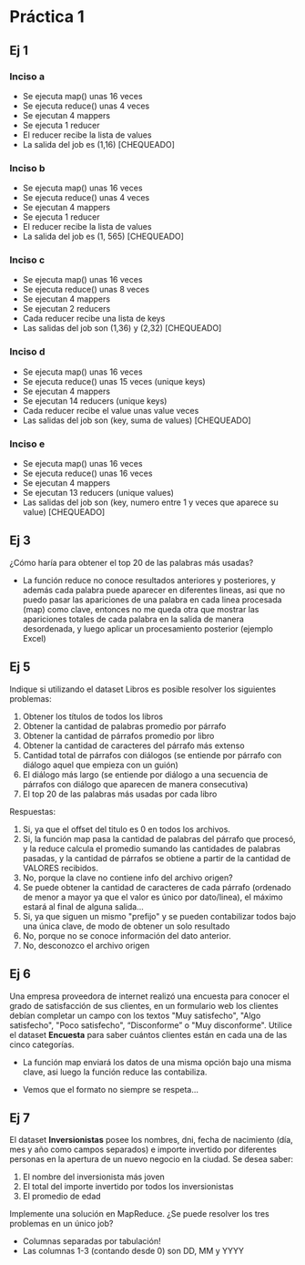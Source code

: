 # Práctica 1

## Ej 1
### Inciso a
* Se ejecuta map() unas 16 veces
* Se ejecuta reduce() unas 4 veces
* Se ejecutan 4 mappers
* Se ejecuta 1 reducer
* El reducer recibe la lista de values
* La salida del job es (1,16) [CHEQUEADO]

### Inciso b
* Se ejecuta map() unas 16 veces
* Se ejecuta reduce() unas 4 veces
* Se ejecutan 4 mappers
* Se ejecuta 1 reducer
* El reducer recibe la lista de values
* La salida del job es (1, 565) [CHEQUEADO]

### Inciso c
* Se ejecuta map() unas 16 veces
* Se ejecuta reduce() unas 8 veces
* Se ejecutan 4 mappers
* Se ejecutan 2 reducers
* Cada reducer recibe una lista de keys
* Las salidas del job son (1,36) y (2,32) [CHEQUEADO]

### Inciso d
* Se ejecuta map() unas 16 veces
* Se ejecuta reduce() unas 15 veces (unique keys)
* Se ejecutan 4 mappers
* Se ejecutan 14 reducers (unique keys)
* Cada reducer recibe el value unas value veces
* Las salidas del job son (key, suma de values) [CHEQUEADO]

### Inciso e
* Se ejecuta map() unas 16 veces
* Se ejecuta reduce() unas 16 veces
* Se ejecutan 4 mappers
* Se ejecutan 13 reducers (unique values)
* Las salidas del job son (key, numero entre 1 y veces que aparece su value) [CHEQUEADO]


## Ej 3
¿Cómo  haría  para obtener el  top  20  de  las palabras  más usadas?
* La función reduce no conoce resultados anteriores y posteriores, y además cada palabra puede aparecer en diferentes lineas, asi que no puedo pasar las apariciones de una palabra en cada linea procesada (map) como clave, entonces no me queda otra que mostrar las apariciones totales de cada palabra en la salida de manera desordenada, y luego aplicar un procesamiento posterior (ejemplo Excel)

## Ej 5
Indique si utilizando el dataset Libros es posible resolver los siguientes problemas:
1) Obtener los títulos de todos los libros
2) Obtener  la cantidad de palabras promedio por párrafo
3) Obtener  la cantidad de párrafos promedio por libro
4) Obtener  la cantidad de caracteres del párrafo más extenso
5) Cantidad total de párrafos con diálogos (se entiende por párrafo con diálogo aquel que empieza con un guión)
6) El diálogo más largo (se entiende por diálogo a una secuencia de párrafos con diálogo que aparecen de manera consecutiva)
7) El top 20 de las palabras más usadas por cada libro

Respuestas:

1) Si, ya que el offset del titulo es 0 en todos los archivos.
2) Si, la función map pasa la cantidad de palabras del párrafo que procesó, y la reduce calcula el promedio sumando las cantidades de palabras pasadas, y la cantidad de párrafos se obtiene a partir de la cantidad de VALORES recibidos.
3) No, porque la clave no contiene info del archivo origen?
4) Se puede obtener la cantidad de caracteres de cada párrafo (ordenado de menor a mayor ya que el valor es único por dato/linea), el máximo estará al final de alguna salida...
5) Si, ya que siguen un mismo "prefijo" y se pueden contabilizar todos bajo una única clave, de modo de obtener un solo resultado
6) No, porque no se conoce información del dato anterior.
7) No, desconozco el archivo origen

## Ej 6
Una  empresa  proveedora de  internet  realizó  una  encuesta  para  conocer  el  grado  de satisfacción  de  sus  clientes, en un  formulario  web  los  clientes debían  completar  un campo con los textos "Muy   satisfecho", "Algo satisfecho", "Poco satisfecho", “Disconforme” o "Muy disconforme". Utilice  el  dataset <b>Encuesta</b>  para  saber  cuántos clientes están en cada una de las cinco categorías.

* La función map enviará los datos de una misma opción bajo una misma clave, asi luego la función reduce las contabiliza.

* Vemos que el formato no siempre se respeta...

## Ej 7
El dataset <b>Inversionistas</b>  posee  los nombres, dni, fecha de nacimiento (día, mes y año como  campos  separados) e importe invertido por  diferentes personas en la apertura de un nuevo negocio en la ciudad. Se desea saber:
1) El nombre del inversionista más joven
2) El total del importe invertido por todos los inversionistas
3) El promedio de edad

Implemente una solución en MapReduce. ¿Se puede resolver los tres problemas en un único job?

* Columnas separadas por tabulación!
* Las columnas 1-3 (contando desde 0) son DD, MM y YYYY